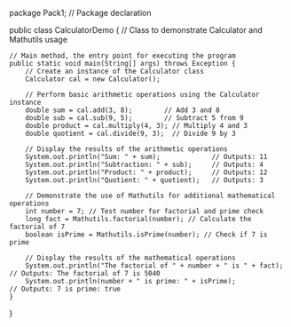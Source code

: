 package Pack1; // Package declaration

public class CalculatorDemo { // Class to demonstrate Calculator and Mathutils usage

    // Main method, the entry point for executing the program
    public static void main(String[] args) throws Exception {
        // Create an instance of the Calculator class
        Calculator cal = new Calculator(); 
        
        // Perform basic arithmetic operations using the Calculator instance
        double sum = cal.add(3, 8);        // Add 3 and 8
        double sub = cal.sub(9, 5);        // Subtract 5 from 9
        double product = cal.multiply(4, 3); // Multiply 4 and 3
        double quotient = cal.divide(9, 3);  // Divide 9 by 3
        
        // Display the results of the arithmetic operations
        System.out.println("Sum: " + sum);             // Outputs: 11
        System.out.println("Subtraction: " + sub);     // Outputs: 4
        System.out.println("Product: " + product);     // Outputs: 12
        System.out.println("Quotient: " + quotient);   // Outputs: 3
        
        // Demonstrate the use of Mathutils for additional mathematical operations
        int number = 7; // Test number for factorial and prime check
        long fact = Mathutils.factorial(number); // Calculate the factorial of 7
        boolean isPrime = Mathutils.isPrime(number); // Check if 7 is prime
        
        // Display the results of the mathematical operations
        System.out.println("The factorial of " + number + " is " + fact); // Outputs: The factorial of 7 is 5040
        System.out.println(number + " is prime: " + isPrime);             // Outputs: 7 is prime: true
    }
}
